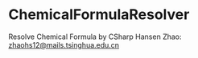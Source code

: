 # ChemicalFormulaResolver
Resolve Chemical Formula by CSharp
Hansen Zhao: zhaohs12@mails.tsinghua.edu.cn
